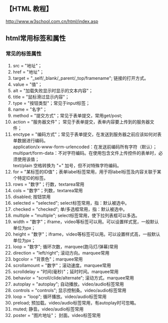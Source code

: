 ## 【HTML 教程】  

http://www.w3school.com.cn/html/index.asp


## html常用标签和属性 
### 常见的标签属性  

1. src = "地址"； 
2. href = "地址"； 
3. target = "_self/_blank/_parent/_top/framename"; 链接的打开方式。  
4. value = "值"；  
5. alt = "加载失败显示时显示的文本内容"；  
6. title = "鼠标滑过显示内容"；  
7. type = "按钮类型"；常见于input标签；
8. name = "名字"；  
9. method = "提交方式"；常见于表单提交，常用get/post;  
10. action = "服务器文件"； 常见于表单提交，表单内容要上传到的服务器文件；  
11. enctype = "编码方式"；常见于表单提交，在发送到服务器之前应该如何对表单数据进行编码。  
        application/x-www-form-urlencoded：在发送前编码所有字符（默认）；  
        multipart/form-data：不对字符编码。在使用包含文件上传控件的表单时，必须使用该值；  
        text/plain  空格转换为 "+" 加号，但不对特殊字符编码。  
12. for = "某标签的ID值"；表单label标签常用，用于将label标签及内容关联于某个特定ID的标签。  
13. rows = "数字"；行数，textarea常用  
14. cols = "数字"；列数，textarea常用  
15. disabled; 按钮禁用  
16. selected = "selected"; select标签常用，指：默认被选中。  
17. checked = "checked"; 单/多选框常用，指：默认被选中。  
18. multiple = "multiple"; select标签常用，使下拉列表框可以多选。  
19. width = "数字"；iframe，video等标签可以用。可以设置样式宽，一般默认单位为px；  
20. height = "数字"；iframe，video等标签可以用。可以设置样式高，一般默认单位为px；  
21. loop = "数字"; 循环次数，marquee(跑马灯/弹幕)常用  
22. direction = "left/right"; 滚动方向。marquee常用  
23. bgcolor = "背景色"；marquee常用  
24. scrollamount = "数字"；滚动速度。marquee常用  
25. scrolldelay = "时间(毫秒)"；延时时间。marquee常用  
26. behavior = "scroll/clide/alternate"; 滚动方式。marquee常用  
27. autoplay = "autoplay"; 自动播放。video/audio标签常用  
28. controls = "controls"; 显示控制条。video/audio标签常用  
29. loop = "loop"; 循环播放。video/audio标签常用  
30. preload; 预加载。video/audio标签常用，有autoplay时可忽略。  
31. muted; 静音。video/audio标签常用  
32. poster = "图片地址"； 封面。video标签常用  
